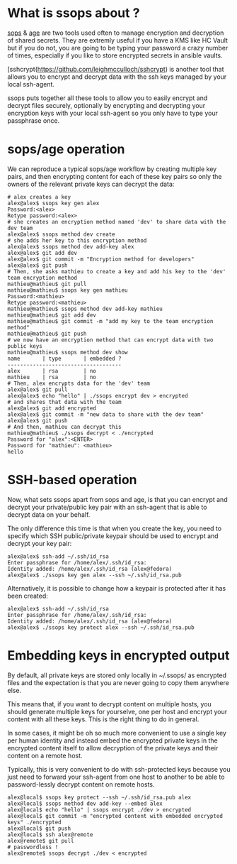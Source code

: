 # What is ssops about ?

[sops](https://github.com/getsops/sops) & [age](https://github.com/FiloSottile/age) 
are two tools used often to manage encryption and decryption of shared secrets.
They are extremly useful if you have a KMS like HC Vault but if you do not,
you are going to be typing your password a crazy number of times, especially if you like
to store encrypted secrets in ansible vaults.

[sshcrypt(https://github.com/leighmcculloch/sshcrypt) is another tool that
allows you to encrypt and decrypt data with the ssh keys managed by your local 
ssh-agent. 

ssops puts together all these tools to allow you to easily encrypt and decrypt files securely,
optionally by encrypting and decrypting your encryption keys with your local ssh-agent
so you only have to type your passphrase once.

# sops/age operation

We can reproduce a typical sops/age workflow by creating multiple key pairs, and then encrypting
content for each of these key pairs so only the owners of the relevant private keys can decrypt
the data:

```
# alex creates a key
alex@alex$ ssops key gen alex
Password:<alex>
Retype password:<alex>
# she creates an encryption method named 'dev' to share data with the dev team
alex@alex$ ssops method dev create
# she adds her key to this encryption method
alex@alex$ ssops method dev add-key alex
alex@alex$ git add dev
alex@alex$ git commit -m "Encryption method for developers"
alex@alex$ git push
# Then, she asks mathieu to create a key and add his key to the 'dev' team encryption method
mathieu@mathieu$ git pull
mathieu@mathieu$ ssops key gen mathieu
Password:<mathieu>
Retype password:<mathieu>
mathieu@mathieu$ ssops method dev add-key mathieu
mathieu@mathieu$ git add dev
mathieu@mathieu$ git commit -m "add my key to the team encryption method"
mathieu@mathieu$ git push
# we now have an encryption method that can encrypt data with two public keys
mathieu@mathieu$ ssops method dev show
name       | type       | embedded ?
------------------------------------
alex       | rsa        | no      
mathieu    | rsa        | no        
# Then, alex encrypts data for the 'dev' team
alex@alex$ git pull
alex@alex$ echo "hello" | ./ssops encrypt dev > encrypted
# and shares that data with the team
alex@alex$ git add encrypted
alex@alex$ git commit -m "new data to share with the dev team"
alex@alex$ git push
# And then, mathieu can decrypt this
mathieu@mathieu$ ./ssops decrypt < ./encrypted
Password for "alex":<ENTER>
Password for "mathieu": <mathieu>
hello
```

# SSH-based operation

Now, what sets ssops apart from sops and age, is that you can encrypt and decrypt
your private/public key pair with an ssh-agent that is able to decrypt data on your
behalf.

The only difference this time is that when you create the key, you need to specify
which SSH public/private keypair should be used to encrypt and decrypt your key pair:

```
alex@alex$ ssh-add ~/.ssh/id_rsa
Enter passphrase for /home/alex/.ssh/id_rsa: 
Identity added: /home/alex/.ssh/id_rsa (alex@fedora)
alex@alex$ ./ssops key gen alex --ssh ~/.ssh/id_rsa.pub
```

Alternatively, it is possible to change how a keypair is protected after it has
been created:

```
alex@alex$ ssh-add ~/.ssh/id_rsa
Enter passphrase for /home/alex/.ssh/id_rsa: 
Identity added: /home/alex/.ssh/id_rsa (alex@fedora)
alex@alex$ ./ssops key protect alex --ssh ~/.ssh/id_rsa.pub
```

# Embedding keys in encrypted output

By default, all private keys are stored only locally in ~/.ssops/ as encrypted
files and the expectation is that you are never going to copy them anywhere else.

This means that, if you want to decrypt content on multiple hosts, you should
generate multiple keys for yourselve, one per host and encrypt your
content with all these keys. This is the right thing to do in general.

In some cases, it might be oh so much more convenient to use a single key
per human identity and instead embed the encrypted private keys in the encrypted
content itself to allow decryption of the private keys and their content
on a remote host. 

Typically, this is very convenient to do with ssh-protected keys because
you just need to forward your ssh-agent from one host to another to be able
to password-lessly decrypt content  on remote hosts.

```
alex@local$ ssops key protect --ssh ~/.ssh/id_rsa.pub alex 
alex@local$ ssops method dev add-key --embed alex 
alex@local$ echo "hello" | ssops encrypt ./dev > encrypted
alex@local$ git commit -m "encrypted content with embedded encrypted keys" ./encrypted
alex@local$ git push
alex@local$ ssh alex@remote
alex@remote$ git pull
# passwordless !
alex@remote$ ssops decrypt ./dev < encrypted
```
